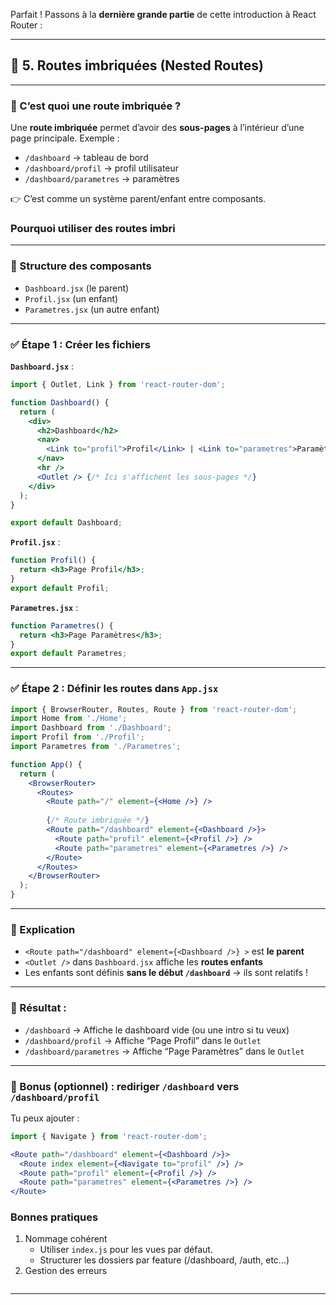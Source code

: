 Parfait ! Passons à la **dernière grande partie** de cette introduction à React Router :

---

## 🔹 5. Routes imbriquées (Nested Routes)

---

### 🎯 C’est quoi une route imbriquée ?

Une **route imbriquée** permet d’avoir des **sous-pages** à l’intérieur d’une page principale.
Exemple :

* `/dashboard` → tableau de bord
* `/dashboard/profil` → profil utilisateur
* `/dashboard/parametres` → paramètres

👉 C’est comme un système parent/enfant entre composants.

### Pourquoi utiliser des routes imbri
---

### 🧱 Structure des composants

* `Dashboard.jsx` (le parent)
* `Profil.jsx` (un enfant)
* `Parametres.jsx` (un autre enfant)

---

### ✅ Étape 1 : Créer les fichiers

**`Dashboard.jsx`** :

```jsx
import { Outlet, Link } from 'react-router-dom';

function Dashboard() {
  return (
    <div>
      <h2>Dashboard</h2>
      <nav>
        <Link to="profil">Profil</Link> | <Link to="parametres">Paramètres</Link>
      </nav>
      <hr />
      <Outlet /> {/* Ici s'affichent les sous-pages */}
    </div>
  );
}

export default Dashboard;
```

**`Profil.jsx`** :

```jsx
function Profil() {
  return <h3>Page Profil</h3>;
}
export default Profil;
```

**`Parametres.jsx`** :

```jsx
function Parametres() {
  return <h3>Page Paramètres</h3>;
}
export default Parametres;
```

---

### ✅ Étape 2 : Définir les routes dans `App.jsx`

```jsx
import { BrowserRouter, Routes, Route } from 'react-router-dom';
import Home from './Home';
import Dashboard from './Dashboard';
import Profil from './Profil';
import Parametres from './Parametres';

function App() {
  return (
    <BrowserRouter>
      <Routes>
        <Route path="/" element={<Home />} />
        
        {/* Route imbriquée */}
        <Route path="/dashboard" element={<Dashboard />}>
          <Route path="profil" element={<Profil />} />
          <Route path="parametres" element={<Parametres />} />
        </Route>
      </Routes>
    </BrowserRouter>
  );
}
```

---

### 🔎 Explication

* `<Route path="/dashboard" element={<Dashboard />} >` est **le parent**
* `<Outlet />` dans `Dashboard.jsx` affiche les **routes enfants**
* Les enfants sont définis **sans le début `/dashboard`** → ils sont relatifs !

---

### 📍 Résultat :

* `/dashboard` → Affiche le dashboard vide (ou une intro si tu veux)
* `/dashboard/profil` → Affiche “Page Profil” dans le `Outlet`
* `/dashboard/parametres` → Affiche “Page Paramètres” dans le `Outlet`

---

### 🎁 Bonus (optionnel) : rediriger `/dashboard` vers `/dashboard/profil`

Tu peux ajouter :

```jsx
import { Navigate } from 'react-router-dom';

<Route path="/dashboard" element={<Dashboard />}>
  <Route index element={<Navigate to="profil" />} />
  <Route path="profil" element={<Profil />} />
  <Route path="parametres" element={<Parametres />} />
</Route>
```

### Bonnes pratiques

1. Nommage cohérent
    * Utiliser `index.js` pour les vues par défaut.
    * Structurer les dossiers par feature (/dashboard, /auth, etc...)
2. Gestion des erreurs
````jsx
````
---

